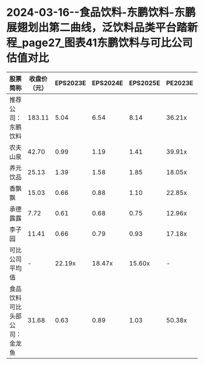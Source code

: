 # 2024-03-16--食品饮料-东鹏饮料-东鹏展翅划出第二曲线，泛饮料品类平台踏新程_page27_图表41东鹏饮料与可比公司估值对比

| 股票简称 | 收盘价（元） | EPS2023E | EPS2024E | EPS2025E | PE2023E | PE2024E | PE2025E |
| --- | --- | --- | --- | --- | --- | --- | --- |
| 推荐公司：东鹏饮料 | 183.11 | 5.04 | 6.54 | 8.14 | 36.21x | 27.92x | 22.42x |
| 农夫山泉 | 42.70 | 0.99 | 1.19 | 1.41 | 39.91x | 33.09x | 27.92x |
| 养元饮品 | 25.13 | 1.39 | 1.58 | 1.85 | 18.05x | 15.89x | 13.57x |
| 香飘飘 | 15.03 | 0.66 | 0.88 | 1.10 | 22.85x | 17.17x | 13.60x |
| 承德露露 | 7.72 | 0.61 | 0.68 | 0.75 | 12.96x | 11.71x | 10.62x |
| 李子园 | 11.41 | 0.66 | 0.79 | 0.93 | 17.18x | 14.50x | 12.27x |
| 可比公司平均值 | - | 22.19x | 18.47x | 15.60x | - | - | - |
| 食品饮料可比头部公司：金龙鱼 | 31.68 | 0.63 | 0.89 | 1.03 | 50.38x | 35.44x | 30.87x |